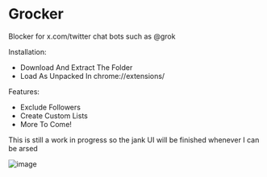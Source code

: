 # Grocker
Blocker for x.com/twitter chat bots such as @grok

Installation:
- Download And Extract The Folder
- Load As Unpacked In chrome://extensions/

Features:
- Exclude Followers
- Create Custom Lists
- More To Come!

This is still a work in progress so the jank UI will be finished whenever I can be arsed

![image](https://github.com/user-attachments/assets/c9825776-d590-4e5d-869e-b7e2676e1bcf)


